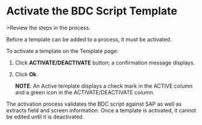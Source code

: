 # Activate the BDC Script Template

<span id="Post Data using a BDC Script Steps" class="popUpLink">\>Review
the steps in the process. </span>

Before a template can be added to a process, it must be activated.

To activate a template on the Template page:

1.  Click **ACTIVATE/DEACTIVATE** button; a confirmation message
    displays.

2.  Click **Ok**.
    
    **NOTE**: An Active template displays a check mark in the ACTIVE
    column and a green icon in the ACTIVATE/DEACTIVATE column.

The activation process validates the BDC script against SAP as well as
extracts field and screen information. Once a template is activated, it
cannot be edited until it is deactivated.
